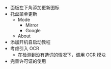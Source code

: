 -   面板左下角添加更新图标
-   托盘菜单更新
    -   Mode
        -   Mirror
        -   Google
    -   About
-   添加开机自启动教程
-   考虑引入 OCR
    -   在检测到没有选词的情况下，调用 OCR 模块
-   完善许可证的使用
